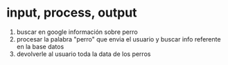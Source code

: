 # input, process, output

1. buscar en google información sobre perro
2. procesar la palabra "perro" que envia el usuario y buscar info referente en la base datos
3. devolverle al usuario toda la data de los perros